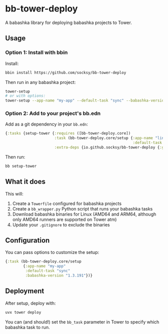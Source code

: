 # bb-tower-deploy

A babashka library for deploying babashka projects to Tower.

## Usage

### Option 1: Install with bbin

Install:

```bash
bbin install https://github.com/socksy/bb-tower-deploy
```

Then run in any babashka project:

```bash
tower-setup
# or with options:
tower-setup --app-name "my-app" --default-task "sync" --babashka-version "1.3.191"
```

### Option 2: Add to your project's bb.edn

Add as a git dependency in your `bb.edn`:

```clojure
{:tasks {setup-tower {:requires ([bb-tower-deploy.core])
                      :task (bb-tower-deploy.core/setup {:app-name "linear-todoist-sync"
                                                         :default-task "sync"})
                      :extra-deps {io.github.socksy/bb-tower-deploy {:git/tag "v1" :git/sha "70da9ee"}}}}}
```

Then run:

```bash
bb setup-tower
```

## What it does

This will:
1. Create a `Towerfile` configured for babashka projects
2. Create a `bb_wrapper.py` Python script that runs your babashka tasks
3. Download babashka binaries for Linux (AMD64 and ARM64, although only AMD64 runners are supported on Tower atm)
4. Update your `.gitignore` to exclude the binaries

## Configuration

You can pass options to customize the setup:

```clojure
{:task (bb-tower-deploy.core/setup
        {:app-name "my-app"
         :default-task "sync"
         :babashka-version "1.3.191"})}
```

## Deployment

After setup, deploy with:

```bash
uvx tower deploy
```

You can (and should!) set the `bb_task` parameter in Tower to specify which babashka task to run.

